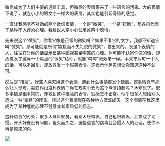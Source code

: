 微信成为了人们主要的通信工具，但微信的表情带来了一些语言的污染。大的表情不说了，就连小小的跟文字一样大的表情，其实也能引起奇怪的感觉。

一直让我感觉不对劲的两个微信表情，一个是“微笑”，一个是“捂脸”，都各自代表了某种不大好的心理。我建议大家小心使用这两个表情。

先来说这个“微笑”，你看它像是正常的微笑吗？如果不看它的文字，我都不知道它叫“微笑”。那可能就是所谓“尴尬而不失礼貌的微笑”，挤出来的。发这个表情的人，往往在对你的话显示出某种鄙视甚至嘲笑的心理。他可能不认同你说的话，却故意发了这样一个尴尬的“微笑”给你，就像“呵呵”的效果一样。本来不认可一个人的话，可以不回复，却故意发一个假笑表情，这表示他确实想让你知道这种不认可。

然后是“捂脸”。好些人喜欢用这个表情，遇到什么事情都发个捂脸。这事情真有那么让人惊讶，需要作出这种表情？你在现实中会为这个事情捂脸吗？太夸张了。很多事情是很平常的，却收到这种捂脸的表情，就感觉不正常。似乎很多人想给别人造成一种“幽默”的印象，所以这个表情就在各种地方泛滥成灾。这个表情在我这里成为了某种程度心理不健康或者素质低的标志。

这种语言的污染，很多人难以察觉，看别人经常发，自己也跟着发，后来成了习惯。开头好像没有问题，但久而久之，这些语言的病毒就会侵入人的心理，使你不再是原来的你。

 [<div class="image2-inset"><picture><source type="image/webp" srcset="https://substackcdn.com/image/fetch/w_424,c_limit,f_webp,q_auto:good,fl_progressive:steep/https%3A%2F%2Fbucketeer-e05bbc84-baa3-437e-9518-adb32be77984.s3.amazonaws.com%2Fpublic%2Fimages%2F595ab52b-e14b-4b69-9e0a-2c5d03bc3ba4_160x160.jpeg 424w, https://substackcdn.com/image/fetch/w_848,c_limit,f_webp,q_auto:good,fl_progressive:steep/https%3A%2F%2Fbucketeer-e05bbc84-baa3-437e-9518-adb32be77984.s3.amazonaws.com%2Fpublic%2Fimages%2F595ab52b-e14b-4b69-9e0a-2c5d03bc3ba4_160x160.jpeg 848w, https://substackcdn.com/image/fetch/w_1272,c_limit,f_webp,q_auto:good,fl_progressive:steep/https%3A%2F%2Fbucketeer-e05bbc84-baa3-437e-9518-adb32be77984.s3.amazonaws.com%2Fpublic%2Fimages%2F595ab52b-e14b-4b69-9e0a-2c5d03bc3ba4_160x160.jpeg 1272w, https://substackcdn.com/image/fetch/w_1456,c_limit,f_webp,q_auto:good,fl_progressive:steep/https%3A%2F%2Fbucketeer-e05bbc84-baa3-437e-9518-adb32be77984.s3.amazonaws.com%2Fpublic%2Fimages%2F595ab52b-e14b-4b69-9e0a-2c5d03bc3ba4_160x160.jpeg 1456w" sizes="100vw">![](https://substackcdn.com/image/fetch/w_1456,c_limit,f_auto,q_auto:good,fl_progressive:steep/https%3A%2F%2Fbucketeer-e05bbc84-baa3-437e-9518-adb32be77984.s3.amazonaws.com%2Fpublic%2Fimages%2F595ab52b-e14b-4b69-9e0a-2c5d03bc3ba4_160x160.jpeg)</picture></div>](https://substackcdn.com/image/fetch/f_auto,q_auto:good,fl_progressive:steep/https%3A%2F%2Fbucketeer-e05bbc84-baa3-437e-9518-adb32be77984.s3.amazonaws.com%2Fpublic%2Fimages%2F595ab52b-e14b-4b69-9e0a-2c5d03bc3ba4_160x160.jpeg)

